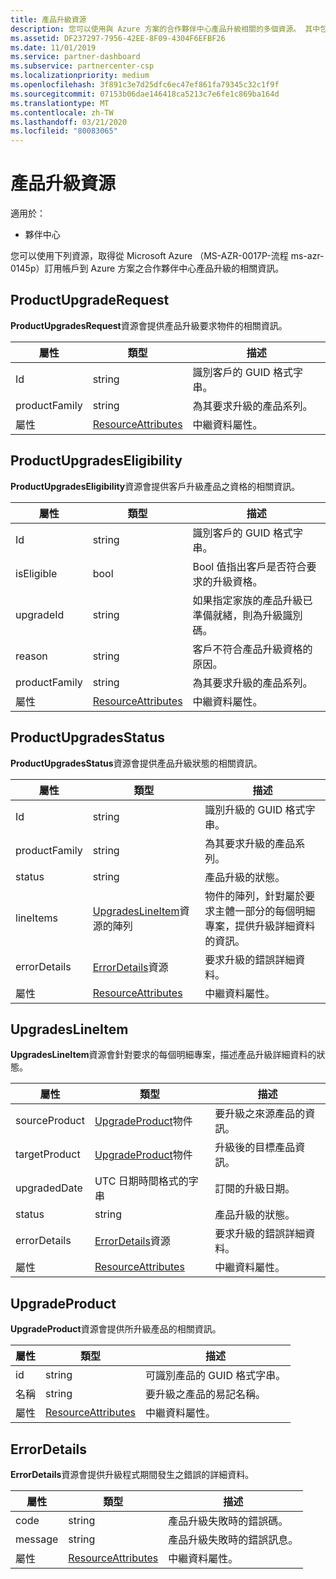 ```yaml
---
title: 產品升級資源
description: 您可以使用與 Azure 方案的合作夥伴中心產品升級相關的多個資源。 其中包括 ProductUpgradeRequest、ProductUpgradesEligibility、ProductUpgradesStatus、UpgradesLineItem、UpgradeProduct 和 ErrorDetails。
ms.assetid: DF237297-7956-42EE-8F09-4304F6EFBF26
ms.date: 11/01/2019
ms.service: partner-dashboard
ms.subservice: partnercenter-csp
ms.localizationpriority: medium
ms.openlocfilehash: 3f891c3e7d25dfc6ec47ef861fa79345c32c1f9f
ms.sourcegitcommit: 07153b06dae146418ca5213c7e6fe1c869ba164d
ms.translationtype: MT
ms.contentlocale: zh-TW
ms.lasthandoff: 03/21/2020
ms.locfileid: "80083065"
---
```

# <a name="product-upgrade-resources"></a>產品升級資源

適用於：

- 夥伴中心

您可以使用下列資源，取得從 Microsoft Azure （MS-AZR-0017P-流程 ms-azr-0145p）訂用帳戶到 Azure 方案之合作夥伴中心產品升級的相關資訊。

## <a name="productupgraderequest"></a>ProductUpgradeRequest

**ProductUpgradesRequest**資源會提供產品升級要求物件的相關資訊。

| 屬性 | 類型 | 描述 |
|----------------------|----------------------------------------------|----------------------------------------------------------------|
| Id           | string                                       | 識別客戶的 GUID 格式字串。 |
| productFamily        | string                                       | 為其要求升級的產品系列。 |
| 屬性           | [ResourceAttributes](utility-resources.md#resourceattributes) | 中繼資料屬性。 |

## <a name="productupgradeseligibility"></a>ProductUpgradesEligibility

**ProductUpgradesEligibility**資源會提供客戶升級產品之資格的相關資訊。

| 屬性 | 類型 | 描述 |
|----------------------|--------------------------------------------- |----------------------------------------------------------------|
| Id           | string                                       | 識別客戶的 GUID 格式字串。 |          | productFamily        | string                                       | 為其要求升級的產品系列。 |
| isEligible           | bool                                         | Bool 值指出客戶是否符合要求的升級資格。 |
| upgradeId            | string                                       | 如果指定家族的產品升級已準備就緒，則為升級識別碼。 |
| reason               | string                                       | 客戶不符合產品升級資格的原因。 |
| productFamily        | string                                       | 為其要求升級的產品系列。 |
| 屬性           | [ResourceAttributes](utility-resources.md#resourceattributes) | 中繼資料屬性。  

## <a name="productupgradesstatus"></a>ProductUpgradesStatus

**ProductUpgradesStatus**資源會提供產品升級狀態的相關資訊。

| 屬性 | 類型 | 描述 |
|---------------------|----------------------------------------------------------------|-----------------------------------------------|
| Id                  | string                                                         | 識別升級的 GUID 格式字串。 |
| productFamily       | string                                                         | 為其要求升級的產品系列。
| status              | string                                                         | 產品升級的狀態。
| lineItems           | [UpgradesLineItem](#upgradeslineitem)資源的陣列       | 物件的陣列，針對屬於要求主體一部分的每個明細專案，提供升級詳細資料的資訊。
| errorDetails        | [ErrorDetails](#errordetails)資源                         | 要求升級的錯誤詳細資料。
| 屬性          | [ResourceAttributes](utility-resources.md#resourceattributes)  | 中繼資料屬性。 |

## <a name="upgradeslineitem"></a>UpgradesLineItem

**UpgradesLineItem**資源會針對要求的每個明細專案，描述產品升級詳細資料的狀態。

| 屬性 | 類型 | 描述 |
|-----------------|-----------------------------------------------------|--------------------------------------------------------------|
| sourceProduct   | [UpgradeProduct](#upgradeproduct)物件            | 要升級之來源產品的資訊。 |
| targetProduct   | [UpgradeProduct](#upgradeproduct)物件            | 升級後的目標產品資訊。 |
| upgradedDate    | UTC 日期時間格式的字串                      | 訂閱的升級日期。 |
| status          | string                                              | 產品升級的狀態。 |
| errorDetails    | [ErrorDetails](#errordetails)資源              | 要求升級的錯誤詳細資料。 |
| 屬性      | [ResourceAttributes](utility-resources.md#resourceattributes) | 中繼資料屬性。  |

## <a name="upgradeproduct"></a>UpgradeProduct

**UpgradeProduct**資源會提供所升級產品的相關資訊。

| 屬性 | 類型 |描述 |
|----------------------|----------------------------------------------|----------------------------------------------------------------|
| id                   | string                                       | 可識別產品的 GUID 格式字串。 |
| 名稱                 | string                                       | 要升級之產品的易記名稱。 |  
| 屬性           | [ResourceAttributes](utility-resources.md#resourceattributes) | 中繼資料屬性。 |

## <a name="errordetails"></a>ErrorDetails

**ErrorDetails**資源會提供升級程式期間發生之錯誤的詳細資料。

| 屬性 | 類型 | 描述 |
|-------------------------|----------------------------------------------|-------------------------------------------------------------|
| code                    | string                                       | 產品升級失敗時的錯誤碼。 |
| message                 | string                                       | 產品升級失敗時的錯誤訊息。 |
| 屬性              | [ResourceAttributes](utility-resources.md#resourceattributes) | 中繼資料屬性。 |

